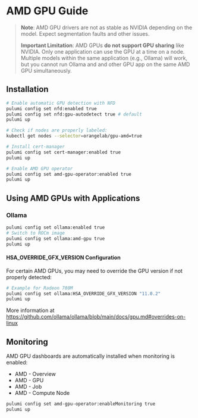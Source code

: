 # AMD GPU Guide

> **Note**: AMD GPU drivers are not as stable as NVIDIA depending on the model. Expect segmentation faults and other issues.
>
> **Important Limitation**: AMD GPUs **do not support GPU sharing** like NVIDIA. Only one application can use the GPU at a time on a node. Multiple models within the same application (e.g., Ollama) will work, but you cannot run Ollama and and other GPU app on the same AMD GPU simultaneously.

## Installation

```sh
# Enable automatic GPU detection with NFD
pulumi config set nfd:enabled true
pulumi config set nfd:gpu-autodetect true # default
pulumi up

# Check if nodes are properly labeled:
kubectl get nodes --selector=orangelab/gpu-amd=true

# Install cert-manager
pulumi config set cert-manager:enabled true
pulumi up

# Enable AMD GPU operator
pulumi config set amd-gpu-operator:enabled true
pulumi up
```

## Using AMD GPUs with Applications

### Ollama

```sh
pulumi config set ollama:enabled true
# Switch to ROCm image
pulumi config set ollama:amd-gpu true
pulumi up
```

#### HSA_OVERRIDE_GFX_VERSION Configuration

For certain AMD GPUs, you may need to override the GPU version if not properly detected:

```sh
# Example for Radeon 780M
pulumi config set ollama:HSA_OVERRIDE_GFX_VERSION "11.0.2"
pulumi up
```

More information at https://github.com/ollama/ollama/blob/main/docs/gpu.md#overrides-on-linux

## Monitoring

AMD GPU dashboards are automatically installed when monitoring is enabled:

-   AMD - Overview
-   AMD - GPU
-   AMD - Job
-   AMD - Compute Node

```sh
pulumi config set amd-gpu-operator:enableMonitoring true
pulumi up
```
